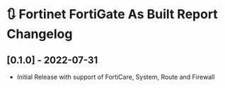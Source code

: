 # :arrows_clockwise: Fortinet FortiGate As Built Report Changelog

## [0.1.0] - 2022-07-31

- Initial Release with support of FortiCare, System, Route and Firewall

